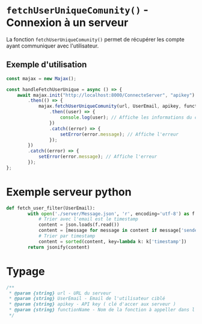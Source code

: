 # `fetchUserUniqueComunity()` - Connexion à un serveur

La fonction `fetchUserUniqueComunity()` permet de récupérer les compte ayant communiquer avec l'utilisateur.

## Exemple d'utilisation

```js
const majax = new Majax();

const handleFetchUserUnique = async () => {
    await majax.init("http://localhost:8000/ConnecteServer", "apikey") // Connexion au serveur avec la clé api
        .then(() => {
            majax.fetchUserUniqueComunity(url, UserEmail, apikey, functionName) // Récupération des informations d'un compte
                .then((user) => {
                    console.log(user); // Affiche les informations du compte
                })
                .catch((error) => {
                    setError(error.message); // Affiche l'erreur
                });
        })
        .catch((error) => {
            setError(error.message); // Affiche l'erreur
        });
};
```
# Exemple serveur python

```python
def fetch_user_filter(UserEmail):
        with open('./server/Message.json', 'r', encoding='utf-8') as f:
            # Trier avec l'email est le timestamp
            content = json.loads(f.read())
            content = [message for message in content if message['sender'] == UserEmail or message['receiver'] == UserEmail]
            # Trier par timestamp
            content = sorted(content, key=lambda k: k['timestamp'])
        return jsonify(content)
```

# Typage

```js
/**
 * @param {string} url - URL du serveur
 * @param {string} UserEmail - Email de l'utilisateur ciblé
 * @param {string} apikey - API key ( clé d'accer aux serveur )
 * @param {string} functionName - Nom de la fonction à appeller dans l'api
 */
```